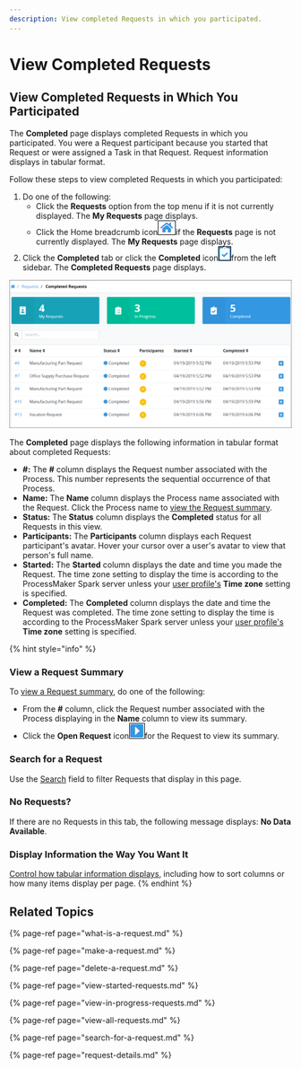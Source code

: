 ```yaml
---
description: View completed Requests in which you participated.
---
```


# View Completed Requests

## View Completed Requests in Which You Participated

The **Completed** page displays completed Requests in which you participated. You were a Request participant because you started that Request or were assigned a Task in that Request. Request information displays in tabular format.

Follow these steps to view completed Requests in which you participated:

1. Do one of the following:
   * Click the **Requests** option from the top menu if it is not currently displayed. The **My Requests** page displays.
   * Click the Home breadcrumb icon![](../../.gitbook/assets/home-breadcrumb-icon.png)if the **Requests** page is not currently displayed. The **My Requests** page displays.
2. Click the **Completed** tab or click the **Completed** icon![](../../.gitbook/assets/completed-icon-request.png)from the left sidebar. The **Completed Requests** page displays.

![&quot;Completed Requests&quot; page displays completed Requests in which you participated](../../.gitbook/assets/completed-request.png)

The **Completed** page displays the following information in tabular format about completed Requests:

* **\#:** The **\#** column displays the Request number associated with the Process. This number represents the sequential occurrence of that Process.
* **Name:** The **Name** column displays the Process name associated with the Request. Click the Process name to [view the Request summary](request-details.md#information-for-completed-requests).
* **Status:** The **Status** column displays the **Completed** status for all Requests in this view.
* **Participants:** The **Participants** column displays each Request participant's avatar. Hover your cursor over a user's avatar to view that person's full name.
* **Started:** The **Started** column displays the date and time you made the Request. The time zone setting to display the time is according to the ProcessMaker Spark server unless your [user profile's](../profile-settings.md#change-your-profile-settings) **Time zone** setting is specified.
* **Completed:** The **Completed** column displays the date and time the Request was completed. The time zone setting to display the time is according to the ProcessMaker Spark server unless your [user profile's](../profile-settings.md#change-your-profile-settings) **Time zone** setting is specified.

{% hint style="info" %}
### View a Request Summary

To [view a Request summary](request-details.md), do one of the following:

* From the **\#** column, click the Request number associated with the Process displaying in the **Name** column to view its summary.
* Click the **Open Request** icon![](../../.gitbook/assets/open-request-icon-requests.png)for the Request to view its summary.

### Search for a Request

Use the [Search](search-for-a-request.md) field to filter Requests that display in this page.

### No Requests?

If there are no Requests in this tab, the following message displays: **No Data Available**.

### Display Information the Way You Want It

[Control how tabular information displays](../control-how-requests-display-in-a-tab.md), including how to sort columns or how many items display per page.
{% endhint %}

## Related Topics

{% page-ref page="what-is-a-request.md" %}

{% page-ref page="make-a-request.md" %}

{% page-ref page="delete-a-request.md" %}

{% page-ref page="view-started-requests.md" %}

{% page-ref page="view-in-progress-requests.md" %}

{% page-ref page="view-all-requests.md" %}

{% page-ref page="search-for-a-request.md" %}

{% page-ref page="request-details.md" %}

